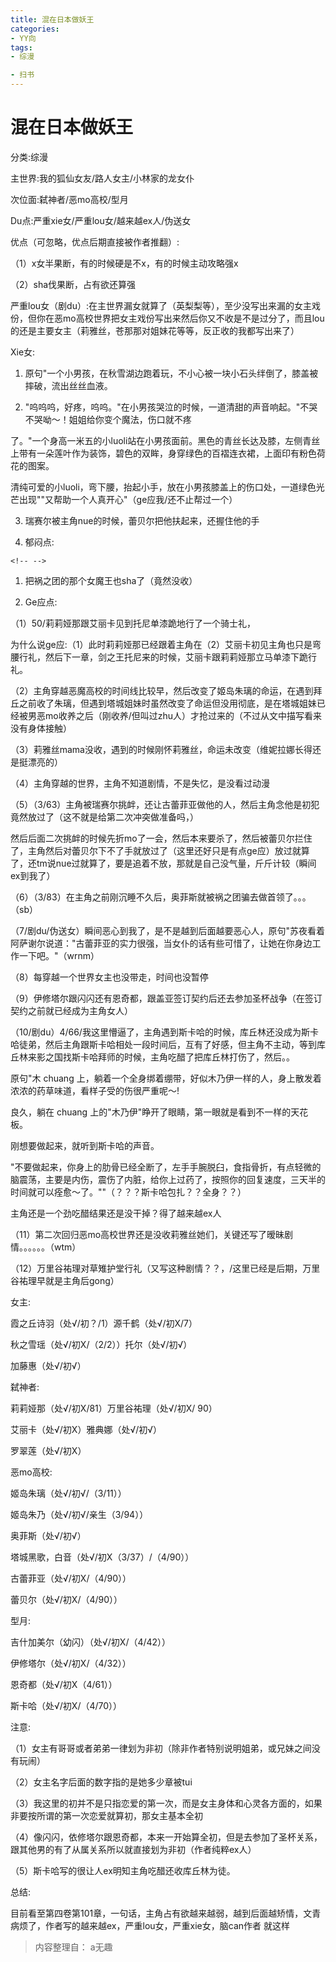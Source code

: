 ```yaml
---
title: 混在日本做妖王
categories:
- YY向
tags:
- 综漫

- 扫书
---
```

# 混在日本做妖王
分类:综漫

主世界:我的狐仙女友/路人女主/小林家的龙女仆

次位面:弑神者/恶mo高校/型月

Du点:严重xie女/严重lou女/越来越ex人/伪送女

优点（可忽略，优点后期直接被作者推翻）:

（1）x女半果断，有的时候硬是不x，有的时候主动攻略强x

（2）sha伐果断，占有欲还算强

严重lou女（剧du）:在主世界漏女就算了（英梨梨等），至少没写出来漏的女主戏份，但你在恶mo高校世界把女主戏份写出来然后你又不收是不是过分了，而且lou的还是主要女主（莉雅丝，苍那那对姐妹花等等，反正收的我都写出来了）

Xie女:

1.  原句"一个小男孩，在秋雪湖边跑着玩，不小心被一块小石头绊倒了，膝盖被摔破，流出丝丝血液。

2.  "呜呜呜，好疼，呜呜。"在小男孩哭泣的时候，一道清甜的声音响起。"不哭不哭呦～！姐姐给你变个魔法，伤口就不疼

了。"一个身高一米五的小luoli站在小男孩面前。黑色的青丝长达及膝，左侧青丝上带有一朵莲叶作为装饰，碧色的双眸，身穿绿色的百褶连衣裙，上面印有粉色荷花的图案。

清纯可爱的小luoli，弯下腰，抬起小手，放在小男孩膝盖上的伤口处，一道绿色光芒出现""又帮助一个人真开心"（ge应我/还不止帮过一个）

3.  瑞赛尔被主角nue的时候，蕾贝尔把他扶起来，还握住他的手

4.  郁闷点:

```{=html}
<!-- -->
```
1.  把祸之团的那个女魔王也sha了（竟然没收）

2.  Ge应点:

（1）50/莉莉娅那跟艾丽卡见到托尼单漆跪地行了一个骑士礼，

为什么说ge应:（1）此时莉莉娅那已经跟着主角在（2）艾丽卡初见主角也只是弯腰行礼，然后下一章，剑之王托尼来的时候，艾丽卡跟莉莉娅那立马单漆下跪行礼。

（2）主角穿越恶魔高校的时间线比较早，然后改变了姬岛朱璃的命运，在遇到拜丘之前收了朱璃，但遇到塔城姐妹时虽然改变了命运但没用彻底，是在塔城姐妹已经被男恶mo收养之后（刚收养/但叫过zhu人）才抢过来的（不过从文中描写看来没有身体接触）

（3）莉雅丝mama没收，遇到的时候刚怀莉雅丝，命运未改变（维妮拉娜长得还是挺漂亮的）

（4）主角穿越的世界，主角不知道剧情，不是失忆，是没看过动漫

（5）（3/63）主角被瑞赛尔挑衅，还让古蕾菲亚做他的人，然后主角念他是初犯竟然放过了（这不就是给第二次冲突做准备吗，）

然后后面二次挑衅的时候先折mo了一会，然后本来要杀了，然后被蕾贝尔拦住了，主角然后对蕾贝尔下不了手就放过了（这里还好只是有点ge应）放过就算了，还tm说nue过就算了，要是追着不放，那就是自己没气量，斤斤计较（瞬间ex到我了）

（6）（3/83）在主角之前刚沉睡不久后，奥菲斯就被祸之团骗去做首领了。。。（sb）

（7/剧du/伪送女）瞬间恶心到我了，是不是越到后面越要恶心人，原句"苏夜看着阿萨谢尔说道："古蕾菲亚的实力很强，当女仆的话有些可惜了，让她在你身边工作一下吧。"（wrnm）

（8）每穿越一个世界女主也没带走，时间也没暂停

（9）伊修塔尔跟闪闪还有恩奇都，跟盖亚签订契约后还去参加圣杯战争（在签订契约之前就已经成为主角女人）

（10/剧du）4/66/我这里懵逼了，主角遇到斯卡哈的时候，库丘林还没成为斯卡哈徒弟，然后主角跟斯卡哈相处一段时间后，互有了好感，但主角不主动，等到库丘林来影之国找斯卡哈拜师的时候，主角吃醋了把库丘林打伤了，然后。。

原句"木 chuang
上，躺着一个全身绑着绷带，好似木乃伊一样的人，身上散发着浓浓的药草味道，看样子受的伤很严重呢～!

良久，躺在 chuang 上的"木乃伊"睁开了眼睛，第一眼就是看到不一样的天花板。

刚想要做起来，就听到斯卡哈的声音。

"不要做起来，你身上的肋骨已经全断了，左手手腕脱臼，食指骨折，有点轻微的脑震荡，主要是内伤，震伤了内脏，给你上过药了，按照你的回复速度，三天半的时间就可以痊愈～了。""（？？？斯卡哈包扎？？全身？？）

主角还是一个劲吃醋结果还是没干掉？得了越来越ex人

（11）第二次回归恶mo高校世界还是没收莉雅丝她们，关键还写了暧昧剧情。。。。。。（wtm）

（12）万里谷祐理对草雉护堂行礼（又写这种剧情？？，/这里已经是后期，万里谷祐理早就是主角后gong）

女主:

霞之丘诗羽（处√/初？/1）源千鹤（处√/初X/7）

秋之雪瑶（处√/初Ⅹ/（2/2））托尔（处√/初√）

加藤惠（处√/初√）

弑神者:

莉莉娅那（处√/初X/81）万里谷祐理（处√/初X/ 90）

艾丽卡（处√/初X）雅典娜（处√/初√）

罗翠莲（处√/初X）

恶mo高校:

姬岛朱璃（处√/初√/（3/11））

姬岛朱乃（处√/初√/亲生（3/94））

奥菲斯（处√/初√）

塔城黑歌，白音（处√/初X（3/37）/（4/90））

古蕾菲亚（处√/初X/（4/90））

蕾贝尔（处√/初X/（4/90））

型月:

吉什加美尔（幼闪）（处√/初X/（4/42））

伊修塔尔（处√/初X/（4/32））

恩奇都（处√/初X（4/61））

斯卡哈（处√/初X/（4/70））

注意:

（1）女主有哥哥或者弟弟一律划为非初（除非作者特别说明姐弟，或兄妹之间没有玩闹）

（2）女主名字后面的数字指的是她多少章被tui

（3）我这里的初并不是只指恋爱的第一次，而是女主身体和心灵各方面的，如果非要按所谓的第一次恋爱就算初，那女主基本全初

（4）像闪闪，依修塔尔跟恩奇都，本来一开始算全初，但是去参加了圣杯关系，跟其他男的有了从属关系所以就直接划为非初（作者纯粹ex人）

（5）斯卡哈写的很让人ex明知主角吃醋还收库丘林为徒。

总结:

目前看至第四卷第101章，一句话，主角占有欲越来越弱，越到后面越矫情，文青病烦了，作者写的越来越ex，严重lou女，严重xie女，脑can作者
就这样


> 内容整理自： a无趣